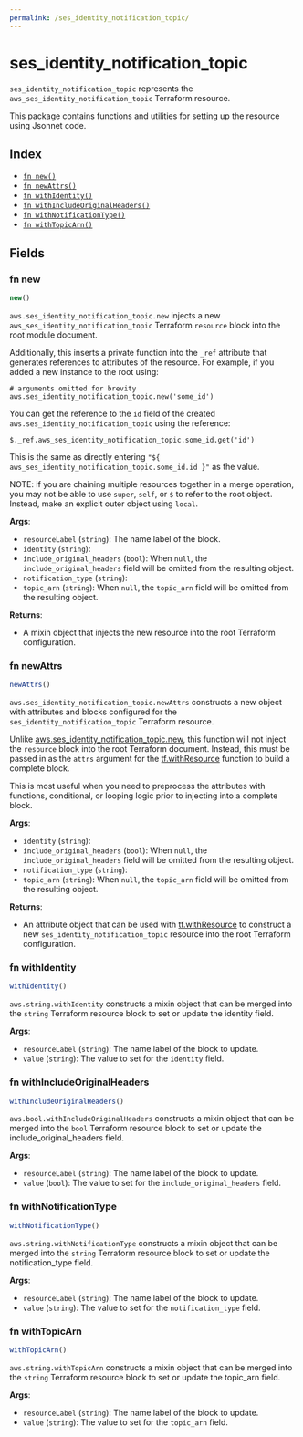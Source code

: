 ```yaml
---
permalink: /ses_identity_notification_topic/
---
```


# ses_identity_notification_topic

`ses_identity_notification_topic` represents the `aws_ses_identity_notification_topic` Terraform resource.



This package contains functions and utilities for setting up the resource using Jsonnet code.


## Index

* [`fn new()`](#fn-new)
* [`fn newAttrs()`](#fn-newattrs)
* [`fn withIdentity()`](#fn-withidentity)
* [`fn withIncludeOriginalHeaders()`](#fn-withincludeoriginalheaders)
* [`fn withNotificationType()`](#fn-withnotificationtype)
* [`fn withTopicArn()`](#fn-withtopicarn)

## Fields

### fn new

```ts
new()
```


`aws.ses_identity_notification_topic.new` injects a new `aws_ses_identity_notification_topic` Terraform `resource`
block into the root module document.

Additionally, this inserts a private function into the `_ref` attribute that generates references to attributes of the
resource. For example, if you added a new instance to the root using:

    # arguments omitted for brevity
    aws.ses_identity_notification_topic.new('some_id')

You can get the reference to the `id` field of the created `aws.ses_identity_notification_topic` using the reference:

    $._ref.aws_ses_identity_notification_topic.some_id.get('id')

This is the same as directly entering `"${ aws_ses_identity_notification_topic.some_id.id }"` as the value.

NOTE: if you are chaining multiple resources together in a merge operation, you may not be able to use `super`, `self`,
or `$` to refer to the root object. Instead, make an explicit outer object using `local`.

**Args**:
  - `resourceLabel` (`string`): The name label of the block.
  - `identity` (`string`): 
  - `include_original_headers` (`bool`):  When `null`, the `include_original_headers` field will be omitted from the resulting object.
  - `notification_type` (`string`): 
  - `topic_arn` (`string`):  When `null`, the `topic_arn` field will be omitted from the resulting object.

**Returns**:
- A mixin object that injects the new resource into the root Terraform configuration.


### fn newAttrs

```ts
newAttrs()
```


`aws.ses_identity_notification_topic.newAttrs` constructs a new object with attributes and blocks configured for the `ses_identity_notification_topic`
Terraform resource.

Unlike [aws.ses_identity_notification_topic.new](#fn-ses_identity_notification_topicnew), this function will not inject the `resource`
block into the root Terraform document. Instead, this must be passed in as the `attrs` argument for the
[tf.withResource](https://github.com/tf-libsonnet/core/tree/main/docs#fn-withresource) function to build a complete block.

This is most useful when you need to preprocess the attributes with functions, conditional, or looping logic prior to
injecting into a complete block.

**Args**:
  - `identity` (`string`): 
  - `include_original_headers` (`bool`):  When `null`, the `include_original_headers` field will be omitted from the resulting object.
  - `notification_type` (`string`): 
  - `topic_arn` (`string`):  When `null`, the `topic_arn` field will be omitted from the resulting object.

**Returns**:
  - An attribute object that can be used with [tf.withResource](https://github.com/tf-libsonnet/core/tree/main/docs#fn-withresource) to construct a new `ses_identity_notification_topic` resource into the root Terraform configuration.


### fn withIdentity

```ts
withIdentity()
```

`aws.string.withIdentity` constructs a mixin object that can be merged into the `string`
Terraform resource block to set or update the identity field.



**Args**:
  - `resourceLabel` (`string`): The name label of the block to update.
  - `value` (`string`): The value to set for the `identity` field.


### fn withIncludeOriginalHeaders

```ts
withIncludeOriginalHeaders()
```

`aws.bool.withIncludeOriginalHeaders` constructs a mixin object that can be merged into the `bool`
Terraform resource block to set or update the include_original_headers field.



**Args**:
  - `resourceLabel` (`string`): The name label of the block to update.
  - `value` (`bool`): The value to set for the `include_original_headers` field.


### fn withNotificationType

```ts
withNotificationType()
```

`aws.string.withNotificationType` constructs a mixin object that can be merged into the `string`
Terraform resource block to set or update the notification_type field.



**Args**:
  - `resourceLabel` (`string`): The name label of the block to update.
  - `value` (`string`): The value to set for the `notification_type` field.


### fn withTopicArn

```ts
withTopicArn()
```

`aws.string.withTopicArn` constructs a mixin object that can be merged into the `string`
Terraform resource block to set or update the topic_arn field.



**Args**:
  - `resourceLabel` (`string`): The name label of the block to update.
  - `value` (`string`): The value to set for the `topic_arn` field.
